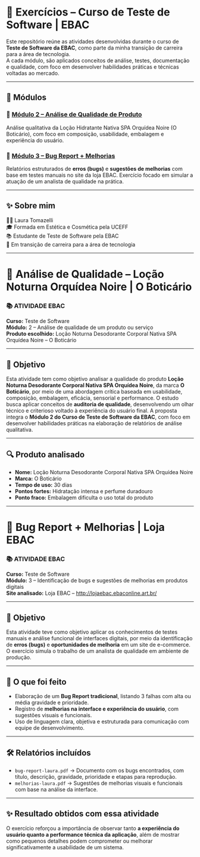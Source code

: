# 🧪 Exercícios – Curso de Teste de Software | EBAC

Este repositório reúne as atividades desenvolvidas durante o curso de **Teste de Software da EBAC**, como parte da minha transição de carreira para a área de tecnologia.  
A cada módulo, são aplicados conceitos de análise, testes, documentação e qualidade, com foco em desenvolver habilidades práticas e técnicas voltadas ao mercado.

---

## 📂 Módulos

### 🔹 [Módulo 2 – Análise de Qualidade de Produto](./modulo-2-analise-produto/README.md)
Análise qualitativa da Loção Hidratante Nativa SPA Orquídea Noire (O Boticário), com foco em composição, usabilidade, embalagem e experiência do usuário.

### 🔹 [Módulo 3 – Bug Report + Melhorias](./modulo-3-bugreport/README.md)
Relatórios estruturados de **erros (bugs)** e **sugestões de melhorias** com base em testes manuais no site da loja EBAC. Exercício focado em simular a atuação de um analista de qualidade na prática.

---

## ✨ Sobre mim

👩‍💻 Laura Tomazelli  
🎓 Formada em Estética e Cosmética pela UCEFF  
📚 Estudante de Teste de Software pela EBAC  
🚀 Em transição de carreira para a área de tecnologia

---

# 🧴 Análise de Qualidade – Loção Noturna Orquídea Noire | O Boticário

### 📚 ATIVIDADE EBAC  
**Curso:** Teste de Software  
**Módulo:** 2 – Análise de qualidade de um produto ou serviço  
**Produto escolhido:** Loção Noturna Desodorante Corporal Nativa SPA Orquídea Noire – O Boticário

---

## 🎯 Objetivo

Esta atividade tem como objetivo analisar a qualidade do produto **Loção Noturna Desodorante Corporal Nativa SPA Orquídea Noire**, da marca **O Boticário**, por meio de uma abordagem crítica baseada em usabilidade, composição, embalagem, eficácia, sensorial e performance. O estudo busca aplicar conceitos de **auditoria de qualidade**, desenvolvendo um olhar técnico e criterioso voltado à experiência do usuário final. A proposta integra o **Módulo 2 do Curso de Teste de Software da EBAC**, com foco em desenvolver habilidades práticas na elaboração de relatórios de análise qualitativa.

---


## 🔍 Produto analisado

- **Nome:** Loção Noturna Desodorante Corporal Nativa SPA Orquídea Noire  
- **Marca:** O Boticário  
- **Tempo de uso:** 30 dias  
- **Pontos fortes:** Hidratação intensa e perfume duradouro  
- **Ponto fraco:** Embalagem dificulta o uso total do produto

---

# 🐞 Bug Report + Melhorias | Loja EBAC

### 📚 ATIVIDADE EBAC  
**Curso:** Teste de Software  
**Módulo:** 3 – Identificação de bugs e sugestões de melhorias em produtos digitais  
**Site analisado:** Loja EBAC – http://lojaebac.ebaconline.art.br/

---

## 🎯 Objetivo

Esta atividade teve como objetivo aplicar os conhecimentos de testes manuais e análise funcional de interfaces digitais, por meio da identificação de **erros (bugs)** e **oportunidades de melhoria** em um site de e-commerce. O exercício simula o trabalho de um analista de qualidade em ambiente de produção.

---

## 📄 O que foi feito

- Elaboração de um **Bug Report tradicional**, listando 3 falhas com alta ou média gravidade e prioridade.
- Registro de **melhorias na interface e experiência do usuário**, com sugestões visuais e funcionais.
- Uso de linguagem clara, objetiva e estruturada para comunicação com equipe de desenvolvimento.

---

## 🛠️ Relatórios incluídos

- `bug-report-laura.pdf` → Documento com os bugs encontrados, com título, descrição, gravidade, prioridade e etapas para reprodução.
- `melhorias-laura.pdf` → Sugestões de melhorias visuais e funcionais com base na análise da interface.

---

## ✨ Resultado obtidos com essa atividade

O exercício reforçou a importância de observar tanto **a experiência do usuário quanto a performance técnica da aplicação**, além de mostrar como pequenos detalhes podem comprometer ou melhorar significativamente a usabilidade de um sistema.


